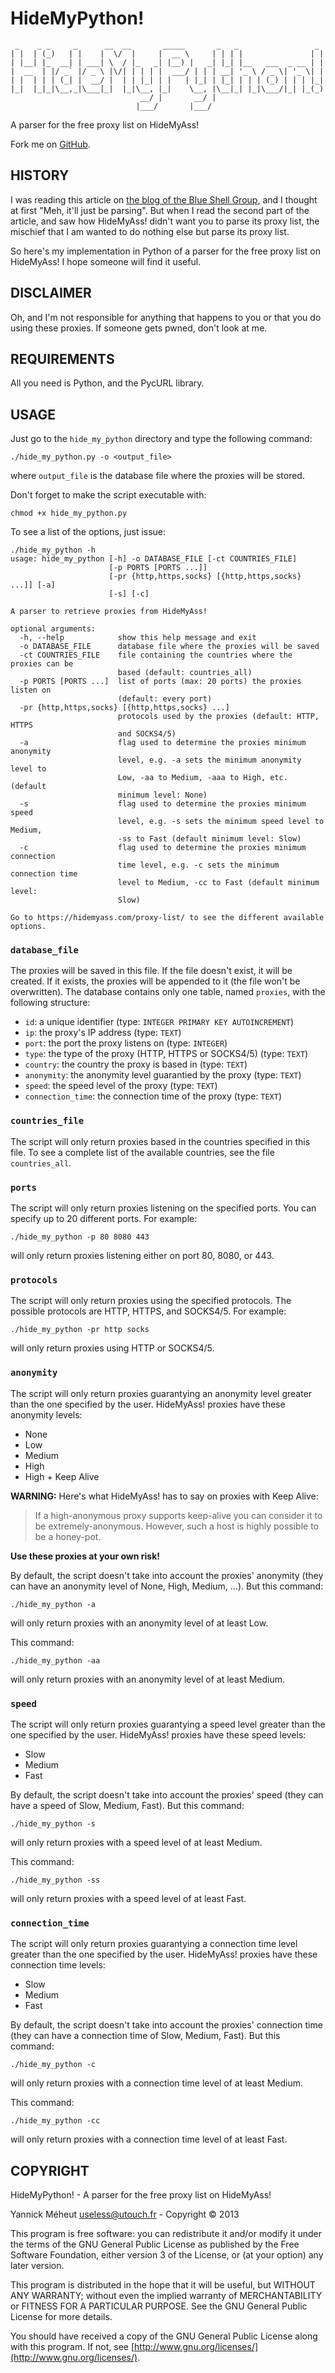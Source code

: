 # HideMyPython!
	 _    _ _     _      __  __       _____       _   _                 _ 
	| |  | (_)   | |    |  \/  |     |  __ \     | | | |               | |
	| |__| |_  __| | ___| \  / |_   _| |__) |   _| |_| |__   ___  _ __ | |
	|  __  | |/ _` |/ _ \ |\/| | | | |  ___/ | | | __| '_ \ / _ \| '_ \| |
	| |  | | | (_| |  __/ |  | | |_| | |   | |_| | |_| | | | (_) | | | |_|
	|_|  |_|_|\__,_|\___|_|  |_|\__, |_|    \__, |\__|_| |_|\___/|_| |_(_)
								 __/ |       __/ |                        
								|___/       |___/                         

A parser for the free proxy list on HideMyAss!

Fork me on [GitHub](https://github.com/the-useless-one/hide_my_python).

## HISTORY

I was reading this article on [the blog of the Blue Shell Group](https://blueshellgroup.wordpress.com/2013/04/14/creating-a-private-database-of-proxies-part-1/),
and I thought at first "Meh, it'll just be parsing". But when I read the second
part of the article, and saw how HideMyAss! didn't want you to parse its proxy
list, the mischief that I am wanted to do nothing else but parse its proxy
list.

So here's my implementation in Python of a parser for the free proxy list on
HideMyAss! I hope someone will find it useful.

## DISCLAIMER

Oh, and I'm not responsible for anything that happens to you or that you do
using these proxies. If someone gets pwned, don't look at me.

## REQUIREMENTS

All you need is Python, and the PycURL library.

## USAGE

Just go to the `hide_my_python` directory and type
the following command:

    ./hide_my_python.py -o <output_file>

where `output_file` is the database file where the proxies will be stored.

Don't forget to make the script executable with:

    chmod +x hide_my_python.py

To see a list of the options, just issue:

	./hide_my_python -h
	usage: hide_my_python [-h] -o DATABASE_FILE [-ct COUNTRIES_FILE]
	                      [-p PORTS [PORTS ...]]
						  [-pr {http,https,socks} [{http,https,socks} ...]] [-a]
						  [-s] [-c]

	A parser to retrieve proxies from HideMyAss!

	optional arguments:
	  -h, --help            show this help message and exit
	  -o DATABASE_FILE      database file where the proxies will be saved
	  -ct COUNTRIES_FILE    file containing the countries where the proxies can be
							based (default: countries_all)
	  -p PORTS [PORTS ...]  list of ports (max: 20 ports) the proxies listen on
	                    	(default: every port)
	  -pr {http,https,socks} [{http,https,socks} ...]
	                        protocols used by the proxies (default: HTTP, HTTPS
							and SOCKS4/5)
	  -a                    flag used to determine the proxies minimum anonymity
							level, e.g. -a sets the minimum anonymity level to
							Low, -aa to Medium, -aaa to High, etc. (default
							minimum level: None)
	  -s                    flag used to determine the proxies minimum speed
							level, e.g. -s sets the minimum speed level to Medium,
							-ss to Fast (default minimum level: Slow)
	  -c                    flag used to determine the proxies minimum connection
	                        time level, e.g. -c sets the minimum connection time
							level to Medium, -cc to Fast (default minimum level:
							Slow)

	Go to https://hidemyass.com/proxy-list/ to see the different available
	options.

### `database_file`

The proxies will be saved in this file. If the file doesn't exist, it will be
created. If it exists, the proxies will be appended to it (the file won't be
overwritten). The database contains only one table, named `proxies`, with the
following structure:

* `id`: a unique identifier (type: `INTEGER PRIMARY KEY AUTOINCREMENT`)
* `ip`: the proxy's IP address (type: `TEXT`)
* `port`: the port the proxy listens on (type: `INTEGER`)
* `type`: the type of the proxy (HTTP, HTTPS or SOCKS4/5) (type: `TEXT`)
* `country`: the country the proxy is based in (type: `TEXT`)
* `anonymity`: the anonymity level guarantied by the proxy (type: `TEXT`)
* `speed`: the speed level of the proxy (type: `TEXT`)
* `connection_time`: the connection time of the proxy (type: `TEXT`)

### `countries_file`

The script will only return proxies based in the countries specified in this
file. To see a complete list of the available countries, see the file
`countries_all`.

### `ports`

The script will only return proxies listening on the specified ports. You can
specify up to 20 different ports. For example:

	./hide_my_python -p 80 8080 443

will only return proxies listening either on port 80, 8080, or 443.

### `protocols`

The script will only return proxies using the specified protocols. The possible
protocols are HTTP, HTTPS, and SOCKS4/5. For example:

	./hide_my_python -pr http socks

will only return proxies using HTTP or SOCKS4/5.

### `anonymity`

The script will only return proxies guarantying an anonymity level greater
than the one specified by the user. HideMyAss! proxies have these anonymity
levels:

* None
* Low
* Medium
* High
* High + Keep Alive

**WARNING:** Here's what HideMyAss! has to say on proxies with Keep Alive:

> If a high-anonymous proxy supports keep-alive you can consider it to be
> extremely-anonymous. However, such a host is highly possible to be a
> honey-pot.

**Use these proxies at your own risk!**

By default, the script doesn't take into account the proxies' anonymity
(they can have an anonymity level of None, High, Medium, ...). But this
command:

	./hide_my_python -a

will only return proxies with an anonymity level of at least Low.

This command:

	./hide_my_python -aa

will only return proxies with an anonymity level of at least Medium.

### `speed`

The script will only return proxies guarantying a speed level greater
than the one specified by the user. HideMyAss! proxies have these speed 
levels:

* Slow
* Medium
* Fast

By default, the script doesn't take into account the proxies' speed (they can
have a speed of Slow, Medium, Fast). But this command:

	./hide_my_python -s

will only return proxies with a speed level of at least Medium.

This command:

	./hide_my_python -ss

will only return proxies with a speed level of at least Fast.

### `connection_time`

The script will only return proxies guarantying a connection time level greater
than the one specified by the user. HideMyAss! proxies have these connection
time levels:

* Slow
* Medium
* Fast

By default, the script doesn't take into account the proxies' connection time
(they can have a connection time of Slow, Medium, Fast). But this command:

	./hide_my_python -c

will only return proxies with a connection time level of at least Medium.

This command:

	./hide_my_python -cc

will only return proxies with a connection time level of at least Fast.

## COPYRIGHT

HideMyPython! - A parser for the free proxy list on HideMyAss!

Yannick Méheut <useless@utouch.fr> - Copyright © 2013

This program is free software: you can redistribute it and/or modify it 
under the terms of the GNU General Public License as published by the 
Free Software Foundation, either version 3 of the License, or (at your 
option) any later version.

This program is distributed in the hope that it will be useful, but
WITHOUT ANY WARRANTY; without even the implied warranty of 
MERCHANTABILITY or FITNESS FOR A PARTICULAR PURPOSE. See the GNU General 
Public License for more details.

You should have received a copy of the GNU General Public License along 
with this program. If not, see
[http://www.gnu.org/licenses/](http://www.gnu.org/licenses/).
